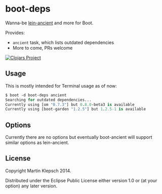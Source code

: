 # boot-deps

Wanna-be [lein-ancient](https://github.com/xsc/lein-ancient) and more for Boot.

Provides:
- `ancient` task, which lists outdated dependencies
- More to come, PRs welcome

[![Clojars Project](http://clojars.org/boot-deps/latest-version.svg)](http://clojars.org/boot-deps)

## Usage

This is mostly intended for Terminal usage as of now:

```clojure
$ boot -d boot-deps ancient
Searching for outdated dependencies...
Currently using [om "0.7.3"] but 0.8.0-beta3 is available
Currently using [boot-garden "1.2.5"] but 1.2.5-1 is available
```

## Options

Currently there are no options but eventually boot-ancient will support similar options as lein-ancient.

## License

Copyright Martin Klepsch 2014.

Distributed under the Eclipse Public License either version 1.0 or (at your option) any later version.
